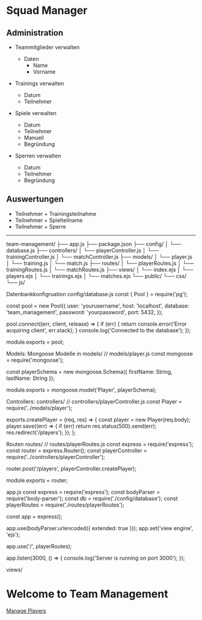 # Squad Manager

## Administration
- Teammitglieder verwalten
  - Daten
    - Name
    - Vorname

- Trainings verwalten
  - Datum
  - Teilnehmer

- Spiele verwalten
  - Datum
  - Teilnehmer
  - Manuell 
  - Begründung

- Sperren verwalten
  - Datum
  - Teilnehmer
  - Begründung


## Auswertungen
- Teilnehmer + Trainingsteilnahme
- Teilnehmer + Spielteilname
- Teilnehmer + Sperre




----
team-management/
├── app.js
├── package.json
├── config/
│   └── database.js
├── controllers/
│   └── playerController.js
│   └── trainingController.js
│   └── matchController.js
├── models/
│   └── player.js
│   └── training.js
│   └── match.js
├── routes/
│   └── playerRoutes.js
│   └── trainingRoutes.js
│   └── matchRoutes.js
├── views/
│   └── index.ejs
│   └── players.ejs
│   └── trainings.ejs
│   └── matches.ejs
└── public/
    └── css/
    └── js/



Datenbankkonfigruation
config/database.js
const { Pool } = require('pg');

const pool = new Pool({
  user: 'yourusername',
  host: 'localhost',
  database: 'team_management',
  password: 'yourpassword',
  port: 5432,
});

pool.connect((err, client, release) => {
  if (err) {
    return console.error('Error acquiring client', err.stack);
  }
  console.log('Connected to the database');
});

module.exports = pool;



Models:
Mongoose Modelle in models/
// models/player.js
const mongoose = require('mongoose');

const playerSchema = new mongoose.Schema({
  firstName: String,
  lastName: String
});

module.exports = mongoose.model('Player', playerSchema);


Controllers:
controllers/
// controllers/playerController.js
const Player = require('../models/player');

exports.createPlayer = (req, res) => {
  const player = new Player(req.body);
  player.save((err) => {
    if (err) return res.status(500).send(err);
    res.redirect('/players');
  });
};


Routen
routes/
// routes/playerRoutes.js
const express = require('express');
const router = express.Router();
const playerController = require('../controllers/playerController');

router.post('/players', playerController.createPlayer);

module.exports = router;


app.js
const express = require('express');
const bodyParser = require('body-parser');
const db = require('./config/database');
const playerRoutes = require('./routes/playerRoutes');

const app = express();

app.use(bodyParser.urlencoded({ extended: true }));
app.set('view engine', 'ejs');

app.use('/', playerRoutes);

app.listen(3000, () => {
  console.log('Server is running on port 3000');
});


views/
<!-- views/index.ejs -->
<!DOCTYPE html>
<html lang="en">
<head>
  <meta charset="UTF-8">
  <title>Team Management</title>
</head>
<body>
  <h1>Welcome to Team Management</h1>
  <a href="/players">Manage Players</a>
</body>
</html>
